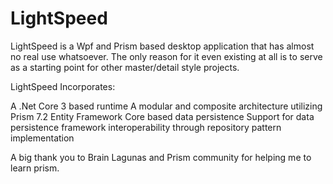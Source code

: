 # LightSpeed

LightSpeed is a Wpf and Prism based desktop application that has almost no real use whatsoever. The only reason for it even existing at all is to serve as a starting point for other master/detail style projects.

LightSpeed Incorporates:

A .Net Core 3 based runtime
A modular and composite architecture utilizing Prism 7.2
Entity Framework Core based data persistence
Support for data persistence framework interoperability through repository pattern implementation

A big thank you to Brain Lagunas and Prism community for helping me to learn prism. 
